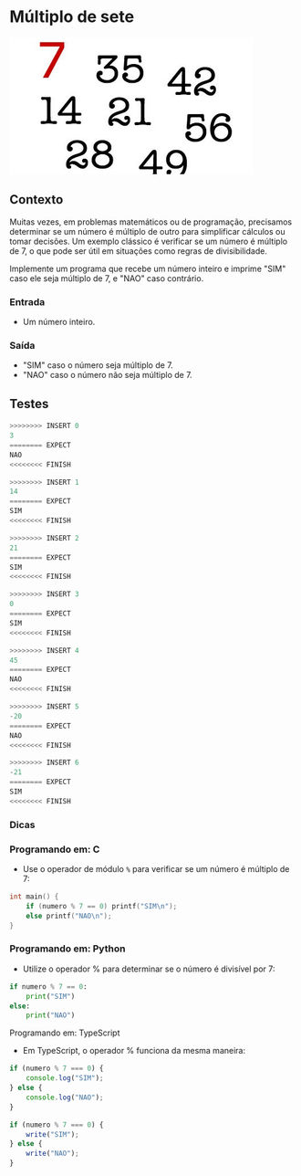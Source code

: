 # Múltiplo de sete

![_](cover.jpg)

## Contexto

Muitas vezes, em problemas matemáticos ou de programação, precisamos determinar se um número é múltiplo de outro para simplificar cálculos ou tomar decisões. Um exemplo clássico é verificar se um número é múltiplo de 7, o que pode ser útil em situações como regras de divisibilidade.

Implemente um programa que recebe um número inteiro e imprime "SIM" caso ele seja múltiplo de 7, e "NAO" caso contrário.

### Entrada

- Um número inteiro.

### Saída

- "SIM" caso o número seja múltiplo de 7.
- "NAO" caso o número não seja múltiplo de 7.

## Testes

```py
>>>>>>>> INSERT 0
3
======== EXPECT
NAO
<<<<<<<< FINISH
```

```py
>>>>>>>> INSERT 1
14
======== EXPECT
SIM
<<<<<<<< FINISH
```

```py
>>>>>>>> INSERT 2
21
======== EXPECT
SIM
<<<<<<<< FINISH
```

```py
>>>>>>>> INSERT 3
0
======== EXPECT
SIM
<<<<<<<< FINISH
```

```py
>>>>>>>> INSERT 4
45
======== EXPECT
NAO
<<<<<<<< FINISH
```

```py
>>>>>>>> INSERT 5
-20
======== EXPECT
NAO
<<<<<<<< FINISH
```

```py
>>>>>>>> INSERT 6
-21
======== EXPECT
SIM
<<<<<<<< FINISH
```

### Dicas

### Programando em: C

- Use o operador de módulo `%` para verificar se um número é múltiplo de 7:

```c
int main() {
    if (numero % 7 == 0) printf("SIM\n");
    else printf("NAO\n");
}
```

### Programando em: Python

- Utilize o operador % para determinar se o número é divisível por 7:

```py
if numero % 7 == 0:
    print("SIM")
else:
    print("NAO")
```

Programando em: TypeScript

- Em TypeScript, o operador % funciona da mesma maneira:

```ts
if (numero % 7 === 0) {
    console.log("SIM");
} else {
    console.log("NAO");
}
```

```ts
if (numero % 7 === 0) {
    write("SIM");
} else {
    write("NAO");
}
```
